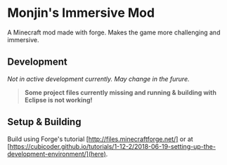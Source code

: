# Monjin's Immersive Mod
A Minecraft mod made with forge. Makes the game more challenging and immersive.

## Development ##
*Not in active development currently. May change in the furure.*

> **Some project files currently missing and running & building with Eclipse is not working!**

## Setup & Building ##
Build using Forge's tutorial [http://files.minecraftforge.net/] or at 
[https://cubicoder.github.io/tutorials/1-12-2/2018-06-19-setting-up-the-development-environment/](here).
